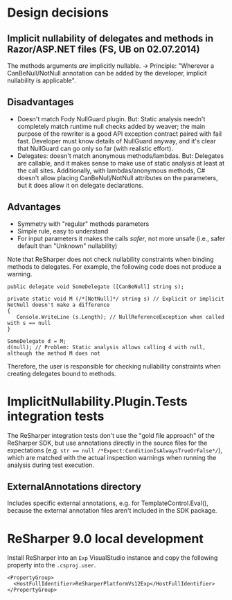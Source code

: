 # Design decisions

## Implicit nullability of delegates and methods in Razor/ASP.NET files (FS, UB on 02.07.2014)

The methods arguments *are* implicitly nullable. -> Principle: "Wherever a CanBeNull/NotNull annotation can be added by the developer, implicit nullability is applicable".

## Disadvantages

* Doesn't match Fody NullGuard plugin. But: Static analysis needn't completely match runtime null checks added by weaver; the main purpose of the rewriter is a good API exception contract paired with fail fast. Developer must know details of NullGuard anyway, and it's clear that NullGuard can go only so far (with realistic effort).
* Delegates: doesn't match anonymous methods/lambdas. But: Delegates are callable, and it makes sense to make use of static analysis at least at the call sites. Additionally, with lambdas/anonymous methods, C# doesn't allow placing CanBeNull/NotNull attributes on the parameters, but it does allow it on delegate declarations.

## Advantages

* Symmetry with "regular" methods parameters
* Simple rule, easy to understand
* For input parameters it makes the calls *safer*, not more unsafe (i.e., safer default than "Unknown" nullability)

Note that ReSharper does not check nullability constraints when binding methods to delegates. For example, the following code does not produce a warning.

    public delegate void SomeDelegate ([CanBeNull] string s);

    private static void M (/*[NotNull]*/ string s) // Explicit or implicit NotNull doesn't make a difference
    {
       Console.WriteLine (s.Length); // NullReferenceException when called with s == null
    }

    SomeDelegate d = M;
    d(null); // Problem: Static analysis allows calling d with null, although the method M does not

Therefore, the user is responsible for checking nullability constraints when creating delegates bound to methods.


# ImplicitNullability.Plugin.Tests integration tests

The ReSharper integration tests don't use the "gold file approach" of the ReSharper SDK, but use annotations directly in the source files for the expectations (e.g. `str == null /*Expect:ConditionIsAlwaysTrueOrFalse*/`), which are matched with the actual inspection warnings when running the analysis during test execution.

## ExternalAnnotations directory

Includes specific external annotations, e.g. for TemplateControl.Eval(), because the external annotation files 
aren't included in the SDK package.

# ReSharper 9.0 local development

Install ReSharper into an `Exp` VisualStudio instance and copy the following property into the `.csproj.user`.

    <PropertyGroup>
      <HostFullIdentifier>ReSharperPlatformVs12Exp</HostFullIdentifier>
    </PropertyGroup>
